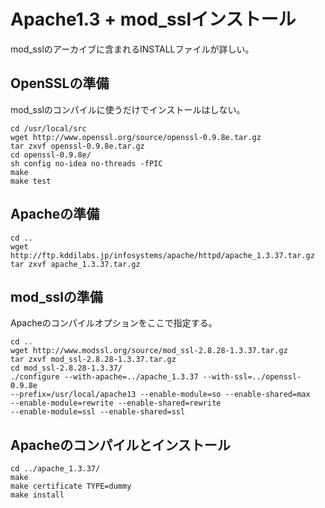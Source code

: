 ﻿# Apache1.3 + mod_sslインストール

mod_sslのアーカイブに含まれるINSTALLファイルが詳しい。

## OpenSSLの準備
mod_sslのコンパイルに使うだけでインストールはしない。

```clike
cd /usr/local/src
wget http://www.openssl.org/source/openssl-0.9.8e.tar.gz
tar zxvf openssl-0.9.8e.tar.gz 
cd openssl-0.9.8e/
sh config no-idea no-threads -fPIC
make
make test
```

## Apacheの準備

```clike
cd ..
wget http://ftp.kddilabs.jp/infosystems/apache/httpd/apache_1.3.37.tar.gz
tar zxvf apache_1.3.37.tar.gz
```

## mod_sslの準備
Apacheのコンパイルオプションをここで指定する。

```clike
cd ..
wget http://www.modssl.org/source/mod_ssl-2.8.28-1.3.37.tar.gz
tar zxvf mod_ssl-2.8.28-1.3.37.tar.gz 
cd mod_ssl-2.8.28-1.3.37/
./configure --with-apache=../apache_1.3.37 --with-ssl=../openssl-0.9.8e 
--prefix=/usr/local/apache13 --enable-module=so --enable-shared=max
--enable-module=rewrite --enable-shared=rewrite
--enable-module=ssl --enable-shared=ssl

```

## Apacheのコンパイルとインストール

```clike
cd ../apache_1.3.37/
make
make certificate TYPE=dummy
make install
```

